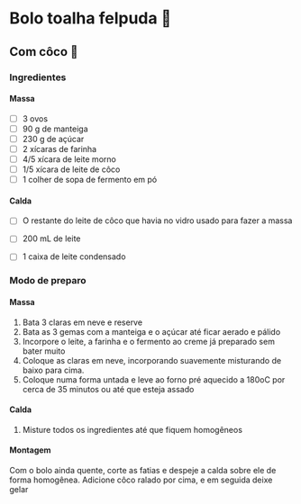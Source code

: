 # Bolo toalha felpuda 🍰

## Com côco 🥥

### Ingredientes

#### Massa

- [ ] 3 ovos
- [ ] 90 g de manteiga
- [ ] 230 g de açúcar
- [ ] 2 xícaras de farinha
- [ ] 4/5 xícara de leite morno
- [ ] 1/5 xícara de leite de côco
- [ ] 1 colher de sopa de fermento em pó

#### Calda

- [ ] O restante do leite de côco que havia no vidro usado para fazer a massa
- [ ] 200 mL de leite
- [ ] 1 caixa de leite condensado



### Modo de preparo

#### Massa

1. Bata 3 claras em neve e reserve
1. Bata as 3 gemas com a manteiga e o açúcar até ficar aerado e pálido
1. Incorpore o leite, a farinha e o fermento ao creme já preparado sem bater muito
1. Coloque as claras em neve, incorporando suavemente misturando de baixo para cima.
1. Coloque numa forma untada e leve ao forno pré aquecido a 180oC por cerca de 35 minutos ou até que esteja assado

#### Calda

1. Misture todos os ingredientes até que fiquem homogêneos

#### Montagem

Com o bolo ainda quente, corte as fatias e despeje a calda sobre ele de forma homogênea. Adicione côco ralado por cima, e em seguida deixe gelar